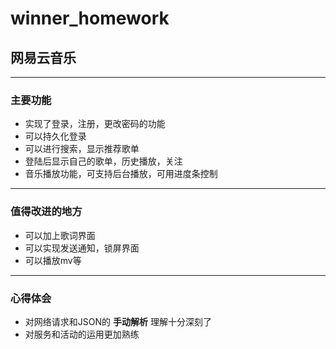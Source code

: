 # winner_homework

## 网易云音乐

----

### 主要功能
  * 实现了登录，注册，更改密码的功能
  * 可以持久化登录
  * 可以进行搜索，显示推荐歌单
  * 登陆后显示自己的歌单，历史播放，关注
  * 音乐播放功能，可支持后台播放，可用进度条控制

-----

### 值得改进的地方
  * 可以加上歌词界面
  * 可以实现发送通知，锁屏界面
  * 可以播放mv等
  
-----

### 心得体会
  * 对网络请求和JSON的 **手动解析** 理解十分深刻了
  * 对服务和活动的运用更加熟练
